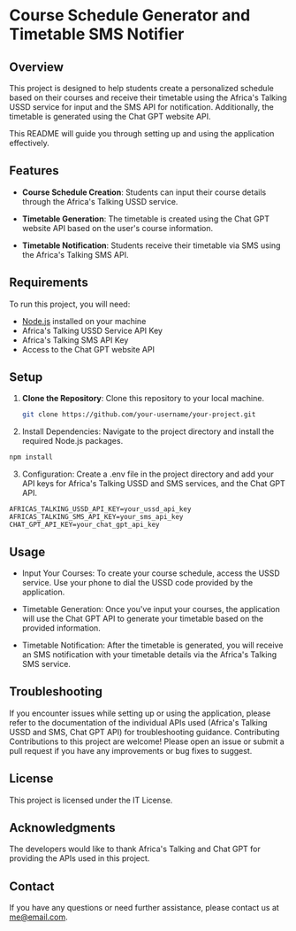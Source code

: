 # Course Schedule Generator and Timetable SMS Notifier

## Overview

This project is designed to help students create a personalized schedule based on their courses and receive their timetable using the Africa's Talking USSD service for input and the SMS API for notification. Additionally, the timetable is generated using the Chat GPT website API.

This README will guide you through setting up and using the application effectively.

## Features

- **Course Schedule Creation**: Students can input their course details through the Africa's Talking USSD service.

- **Timetable Generation**: The timetable is created using the Chat GPT website API based on the user's course information.

- **Timetable Notification**: Students receive their timetable via SMS using the Africa's Talking SMS API.

## Requirements

To run this project, you will need:

- [Node.js](https://nodejs.org/) installed on your machine
- Africa's Talking USSD Service API Key
- Africa's Talking SMS API Key
- Access to the Chat GPT website API

## Setup

1. **Clone the Repository**: Clone this repository to your local machine.

   ```bash
   git clone https://github.com/your-username/your-project.git
   ```
2. Install Dependencies: Navigate to the project directory and install the required Node.js packages.
```bash
npm install
```
3. Configuration: Create a .env file in the project directory and add your API keys for Africa's Talking USSD and SMS services, and the Chat GPT API.
```env
AFRICAS_TALKING_USSD_API_KEY=your_ussd_api_key
AFRICAS_TALKING_SMS_API_KEY=your_sms_api_key
CHAT_GPT_API_KEY=your_chat_gpt_api_key
```
## Usage

- Input Your Courses: To create your course schedule, access the USSD service. Use your phone to dial the USSD code provided by the application.

- Timetable Generation: Once you've input your courses, the application will use the Chat GPT API to generate your timetable based on the provided information.

- Timetable Notification: After the timetable is generated, you will receive an SMS notification with your timetable details via the Africa's Talking SMS service.

## Troubleshooting
If you encounter issues while setting up or using the application, please refer to the documentation of the individual APIs used (Africa's Talking USSD and SMS, Chat GPT API) for troubleshooting guidance.
Contributing
Contributions to this project are welcome! Please open an issue or submit a pull request if you have any improvements or bug fixes to suggest.

## License
This project is licensed under the IT License.

## Acknowledgments
The developers would like to thank Africa's Talking and Chat GPT for providing the APIs used in this project.

## Contact
If you have any questions or need further assistance, please contact us at me@email.com.

